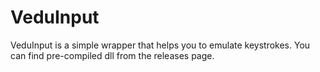 # VeduInput
VeduInput is a simple wrapper that helps you to emulate keystrokes.
You can find pre-compiled dll from the releases page.

